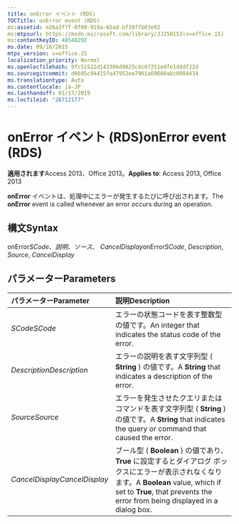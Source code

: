 ```yaml
---
title: onError イベント (RDS)
TOCTitle: onError event (RDS)
ms:assetid: e26a3f7f-0f00-919a-65ad-bf39ffb83e92
ms:mtpsurl: https://msdn.microsoft.com/library/JJ250153(v=office.15)
ms:contentKeyID: 48548292
ms.date: 09/18/2015
mtps_version: v=office.15
localization_priority: Normal
ms.openlocfilehash: 9fc51522d143306d9625cdc07251edfe1dddf22d
ms.sourcegitcommit: d6695c94415fa47952ee7961a69660abc0904434
ms.translationtype: Auto
ms.contentlocale: ja-JP
ms.lasthandoff: 01/17/2019
ms.locfileid: "28712177"
---
```

# <a name="onerror-event-rds"></a><span data-ttu-id="0b653-102">onError イベント (RDS)</span><span class="sxs-lookup"><span data-stu-id="0b653-102">onError event (RDS)</span></span>

<span data-ttu-id="0b653-103">**適用されます**Access 2013、Office 2013。</span><span class="sxs-lookup"><span data-stu-id="0b653-103">**Applies to**: Access 2013, Office 2013</span></span>

<span data-ttu-id="0b653-104">**onError** イベントは、処理中にエラーが発生するたびに呼び出されます。</span><span class="sxs-lookup"><span data-stu-id="0b653-104">The **onError** event is called whenever an error occurs during an operation.</span></span>

## <a name="syntax"></a><span data-ttu-id="0b653-105">構文</span><span class="sxs-lookup"><span data-stu-id="0b653-105">Syntax</span></span>

<span data-ttu-id="0b653-106">onError*SCode*、*説明*、*ソース*、 *CancelDisplay*</span><span class="sxs-lookup"><span data-stu-id="0b653-106">onError*SCode*, *Description*, *Source*, *CancelDisplay*</span></span>

## <a name="parameters"></a><span data-ttu-id="0b653-107">パラメーター</span><span class="sxs-lookup"><span data-stu-id="0b653-107">Parameters</span></span>

|<span data-ttu-id="0b653-108">パラメーター</span><span class="sxs-lookup"><span data-stu-id="0b653-108">Parameter</span></span>|<span data-ttu-id="0b653-109">説明</span><span class="sxs-lookup"><span data-stu-id="0b653-109">Description</span></span>|
|:--------|:----------|
|<span data-ttu-id="0b653-110">*SCode*</span><span class="sxs-lookup"><span data-stu-id="0b653-110">*SCode*</span></span> |<span data-ttu-id="0b653-111">エラーの状態コードを表す整数型の値です。</span><span class="sxs-lookup"><span data-stu-id="0b653-111">An integer that indicates the status code of the error.</span></span>|
|<span data-ttu-id="0b653-112">*Description*</span><span class="sxs-lookup"><span data-stu-id="0b653-112">*Description*</span></span> |<span data-ttu-id="0b653-113">エラーの説明を表す文字列型 ( **String** ) の値です。</span><span class="sxs-lookup"><span data-stu-id="0b653-113">A **String** that indicates a description of the error.</span></span>|
|<span data-ttu-id="0b653-114">*Source*</span><span class="sxs-lookup"><span data-stu-id="0b653-114">*Source*</span></span> |<span data-ttu-id="0b653-115">エラーを発生させたクエリまたはコマンドを表す文字列型 ( **String** ) の値です。</span><span class="sxs-lookup"><span data-stu-id="0b653-115">A **String** that indicates the query or command that caused the error.</span></span>|
|<span data-ttu-id="0b653-116">*CancelDisplay*</span><span class="sxs-lookup"><span data-stu-id="0b653-116">*CancelDisplay*</span></span> |<span data-ttu-id="0b653-117">ブール型 ( **Boolean** ) の値であり、 **True** に設定するとダイアログ ボックスにエラーが表示されなくなります。</span><span class="sxs-lookup"><span data-stu-id="0b653-117">A **Boolean** value, which if set to **True**, that prevents the error from being displayed in a dialog box.</span></span>|

